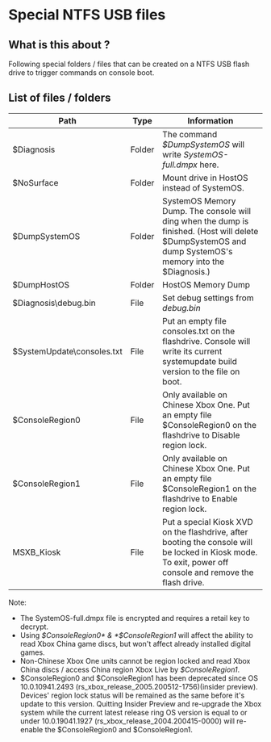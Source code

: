 <!-- TITLE: Special Ntfs Usb Files -->
<!-- SUBTITLE: A quick summary of Special Ntfs Usb Files -->

# Special NTFS USB files
## What is this about ?

Following special folders / files that can be created on a NTFS USB
flash drive to trigger commands on console boot.

## List of files / folders

| Path                        | Type   | Information                                                                                                                                               |
| --------------------------- | ------ | --------------------------------------------------------------------------------------------------------------------------------------------------------- |
| $Diagnosis                  | Folder | The command *$DumpSystemOS* will write *SystemOS-full.dmpx* here.                                                                                         |
| $NoSurface                  | Folder | Mount drive in HostOS instead of SystemOS.                                                                                                                |
| $DumpSystemOS               | Folder | SystemOS Memory Dump. The console will ding when the dump is finished. (Host will delete $DumpSystemOS and dump SystemOS's memory into the $Diagnosis.)   |
| $DumpHostOS                 | Folder | HostOS Memory Dump                                                                                                                                        |
| $Diagnosis\\debug.bin       | File   | Set debug settings from *debug.bin*                                                                                                                       |
| $SystemUpdate\\consoles.txt | File   | Put an empty file consoles.txt on the flashdrive. Console will write its current systemupdate build version to the file on boot. |
| $ConsoleRegion0             | File   | Only available on Chinese Xbox One. Put an empty file $ConsoleRegion0 on the flashdrive to Disable region lock.|
| $ConsoleRegion1             | File   | Only available on Chinese Xbox One. Put an empty file $ConsoleRegion1 on the flashdrive to Enable region lock.|
| MSXB_Kiosk                 | File   | Put a special Kiosk XVD on the flashdrive, after booting the console will be locked in Kiosk mode. To exit, power off console and remove the flash drive. |

Note: 
+ The SystemOS-full.dmpx file is encrypted and requires a retail key
to decrypt.
+ Using *$ConsoleRegion0* & *$ConsoleRegion1* will affect the ability to read Xbox China game discs, but won't affect already installed digital games.
+ Non-Chinese Xbox One units cannot be region locked and read Xbox China discs / access China region Xbox Live by *$ConsoleRegion1*.
+ $ConsoleRegion0 and $ConsoleRegion1 has been deprecated since OS 10.0.10941.2493 (rs_xbox_release_2005.200512-1756)(insider preview). Devices' region lock status will be remained as the same before it's update to this version. Quitting Insider Preview and re-upgrade the Xbox system while the current latest release ring OS version is equal to or under 10.0.19041.1927 (rs_xbox_release_2004.200415-0000) will re-enable the $ConsoleRegion0 and $ConsoleRegion1.
